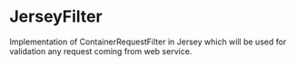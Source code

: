 # JerseyFilter
Implementation of ContainerRequestFilter in Jersey which will be used for validation any request coming from web service.
